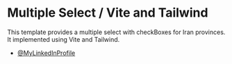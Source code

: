 # Multiple Select / Vite and Tailwind

This template provides a multiple select with checkBoxes for Iran provinces.
It implemented using Vite and Tailwind.

- [@MyLinkedInProfile](https://www.linkedin.com/in/zakiyeh-nobakht/)
